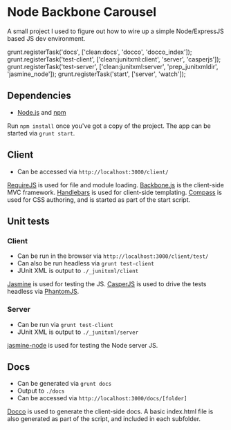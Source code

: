 # Node Backbone Carousel

A small project I used to figure out how to wire up a simple Node/ExpressJS based JS dev environment.

 grunt.registerTask('docs', ['clean:docs', 'docco', 'docco_index']);
  grunt.registerTask('test-client', ['clean:junitxml:client', 'server', 'casperjs']);
  grunt.registerTask('test-server', ['clean:junitxml:server', 'prep_junitxmldir', 'jasmine_node']);
  grunt.registerTask('start', ['server', 'watch']);


## Dependencies

 * [Node.js](http://nodejs.org/) and [npm](https://npmjs.org/)
 
Run `npm install` once you've got a copy of the project. The app can be started via `grunt start`.

## Client

 * Can be accessed via `http://localhost:3000/client/`

[RequireJS](http://requirejs.org/) is used for file and module loading. [Backbone.js](http://backbonejs.org/) is the client-side MVC framework. [Handlebars](http://handlebarsjs.com/) is used for client-side templating. [Compass](http://compass-style.org/) is used for CSS authoring, and is started as part of the start script.

## Unit tests

### Client

 * Can be run in the browser via `http://localhost:3000/client/test/`
 * Can also be run headless via `grunt test-client`
 * JUnit XML is output to `./_junitxml/client`

[Jasmine](http://pivotal.github.com/jasmine/) is used for testing the JS. [CasperJS](http://casperjs.org/) is used to drive the tests headless via [PhantomJS](http://phantomjs.org/).

### Server

 * Can be run via `grunt test-client`
 * JUnit XML is output to `./_junitxml/server`

[jasmine-node](https://github.com/mhevery/jasmine-node) is used for testing the Node server JS.

## Docs

 * Can be generated via `grunt docs`
 * Output to `./docs`
 * Can be accessed via `http://localhost:3000/docs/[folder]`

[Docco](http://jashkenas.github.com/docco/) is used to generate the client-side docs. A basic index.html file is also generated as part of the script, and included in each subfolder.
